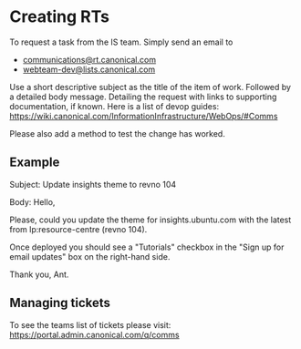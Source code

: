 # Creating RTs

To request a task from the IS team. Simply send an email to
- communications@rt.canonical.com
- webteam-dev@lists.canonical.com

Use a short descriptive subject as the title of the item of work. Followed by 
a detailed body message. Detailing the request with links to supporting 
documentation, if known. Here is a list of devop guides:
https://wiki.canonical.com/InformationInfrastructure/WebOps/#Comms

Please also add a method to test the change has worked.

## Example

Subject: 
Update insights theme to revno 104

Body:
Hello,

Please, could you update the theme for insights.ubuntu.com with the latest 
from lp:resource-centre (revno 104).

Once deployed you should see a "Tutorials" checkbox in the 
"Sign up for email updates" box on the right-hand side.

Thank you,
Ant.

## Managing tickets

To see the teams list of tickets please visit:
https://portal.admin.canonical.com/q/comms

